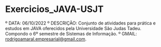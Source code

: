 # Exercicios_JAVA-USJT
º DATA: 06/10/2022 
º DESCRIÇÃO: Conjunto de atividades para prática e estudos em JAVA oferecidos pela Universidade São Judas Tadeu. Compondo o 6º semestre de Sistemas de Informação.
º GMAIL: rodrigoamaral.empresarial@gmail.com. 
